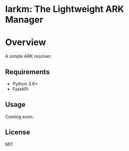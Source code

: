 # larkm: The Lightweight ARK Manager

# Overview

A simple ARK resolver. 

## Requirements

* Python 3.6+
* FastAPI

## Usage

Coming soon.

## License

MIT

